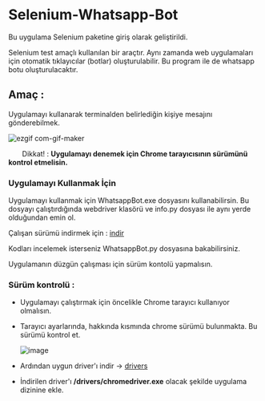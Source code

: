# Selenium-Whatsapp-Bot

Bu uygulama Selenium paketine giriş olarak geliştirildi. 

Selenium test amaçlı kullanılan bir araçtır. Aynı zamanda web uygulamaları için otomatik tıklayıcılar (botlar) oluşturulabilir. Bu program ile de whatsapp botu oluşturulacaktır.

## Amaç : 

Uygulamayı kullanarak terminalden belirlediğin kişiye mesajını gönderebilmek.

![ezgif com-gif-maker](https://user-images.githubusercontent.com/56133248/220199026-349e6a70-1b48-4e0c-84e0-ede223c2cad9.gif)


&nbsp;&nbsp;&nbsp;&nbsp;&nbsp;&nbsp; Dikkat! :  <strong>Uygulamayı denemek için Chrome tarayıcısının sürümünü kontrol etmelisin.</strong>

### Uygulamayı Kullanmak İçin

Uygulamayı kullanmak için WhatsappBot.exe dosyasını kullanabilirsin. Bu dosyayı çalıştırdığında webdriver klasörü ve info.py dosyası ile aynı yerde olduğundan emin ol.

Çalışan sürümü indirmek için : [indir](https://github.com/Pilestin/Selenium-Whatsapp-Bot/blob/master/setup.zip)

Kodları incelemek isterseniz WhatsappBot.py dosyasına bakabilirsiniz.

Uygulamanın düzgün çalışması için sürüm kontolü yapmalısın.

### Sürüm kontrolü : 

- Uygulamayı çalıştırmak için öncelikle Chrome tarayıcı kullanıyor olmalısın.
- Tarayıcı ayarlarında, hakkında kısmında chrome sürümü bulunmakta. Bu sürümü kontrol et.
  
  ![image](https://user-images.githubusercontent.com/56133248/220198926-af40b930-4230-49a3-8aeb-58074cd8c29b.png)


- Ardından uygun driver'ı indir -> [drivers](https://chromedriver.chromium.org/downloads)  
- İndirilen driver'ı <strong>/drivers/chromedriver.exe</strong> olacak şekilde uygulama dizinine ekle.

